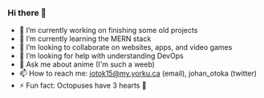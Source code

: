 ### Hi there 👋

<!--
**johanotoka/johanotoka** is a ✨ _special_ ✨ repository because its `README.md` (this file) appears on your GitHub profile.

Here are some ideas to get you started:
-->

- 🔭 I’m currently working on finishing some old projects
- 🌱 I’m currently learning the MERN stack
- 👯 I’m looking to collaborate on websites, apps, and video games
- 🤔 I’m looking for help with understanding DevOps
- 💬 Ask me about anime (I'm such a weeb)
- 📫 How to reach me: jotok15@my.yorku.ca (email), johan_otoka (twitter)
- ⚡ Fun fact: Octopuses have 3 hearts 🐙

